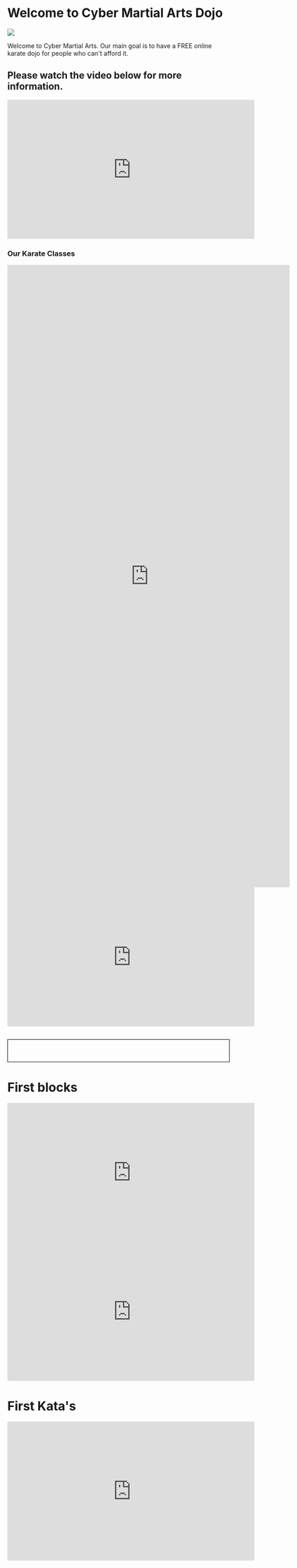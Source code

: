 <body>
<h1> Welcome to Cyber Martial Arts Dojo </h1>
  
  <img src="CyberKarateDojo.PNG">

<p> Welcome to Cyber Martial Arts. Our main goal is to have a <Bold> FREE </Bold> online karate dojo for people who can't afford it. </p>

<h2> Please watch the video below for more information. </h2> 

<iframe width="560" height="315" src="https://www.youtube.com/embed/JidnqqwSkK8" frameborder="0" allow="accelerometer; autoplay; encrypted-media; gyroscope; picture-in-picture" allowfullscreen></iframe>

<!--
<script type="text/javascript" src="//downloads.mailchimp.com/js/signup-forms/popup/unique-methods/embed.js" data-dojo-config="usePlainJson: true, isDebug: false"></script><script type="text/javascript">window.dojoRequire(["mojo/signup-forms/Loader"], function(L) { L.start({"baseUrl":"mc.us7.list-manage.com","uuid":"208c9cc9c169789616ad68872","lid":"2561fe75da","uniqueMethods":true}) })</script>
<script>(function(t,e,s,n){var o,a,c;t.SMCX=t.SMCX||[],e.getElementById(n)||(o=e.getElementsByTagName(s),reateElement(s),c.type="text/javascript",c.async=!0,c.id=n,c.src=["https:"===location.protocol?"https://":"http://","widget.surveymonkey.com/collect/website/js/tRaiETqnLgj758hTBazgdxH9NlI1a7W911VCIbYgCRUIX_2Bkt5hcyBomZhqLmFhhJ.js"].join(""),a.parentNode.insertBefore(c,a))})(window,document,"script","smcx-sdk");</script>
-->

<h3> Our Karate Classes </h3>

<iframe src="https://docs.google.com/forms/d/e/1FAIpQLSfNuQEeVvNqLkIYniCKv20H3jHqI7uXhUxH2l6V5txqk1i2Xw/viewform?embedded=true" width="640" height="1410" frameborder="0" marginheight="0" marginwidth="0">Loading...</iframe>
<iframe width="560" height="315" src="https://www.youtube.com/embed/wGNJDAXyxV4" frameborder="0" allow="accelerometer; autoplay; encrypted-media; gyroscope; picture-in-picture" allowfullscreen></iframe>


<head>
<style>
div#test{ border:#000 1px solid; padding:10px 40px 40px 40px; }
</style>
<script>
var pos = 0, test, test_status, question, choice, choices, chA, chB, chC, correct = 0;
	
var questions = [
    [ "What is the most important thing in a punch?", "Pull back", "Punch", "Stance", "A" ],
	[ "What do you have to do when you pull back?", "Rotate your fist", "Stay low", "Use your hips", "A" ],
	[ "Can you ever be a master at anything?", "Yes", "I do not know", "No", "C", ],
	[ "How often should you practice Karate?", "Once a week", "Everyday", "Twice a week", "B" ]
];
function _(x){
	return document.getElementById(x);
}
function renderQuestion(){
	test = _("test");
	if(pos >= questions.length){
		test.innerHTML = "<h2>You got "+correct+" of "+questions.length+" questions correct</h2>";
		_("test_status").innerHTML = "Test Completed";
		test.innerHTML += "<a href='#'>Re-test</a>";
		test.innerHTML += "<button>Done</button>";
		pos = 0;
		correct = 0;
		return false;
	}
	_("test_status").innerHTML = "Question "+(pos+1)+" of "+questions.length;
	question = questions[pos][0];
	chA = questions[pos][1];
	chB = questions[pos][2];
	chC = questions[pos][3];
	test.innerHTML = "<h3>"+question+"</h3>";
	test.innerHTML += "<input type='radio' name='choices' value='A'> "+chA+"<br>";
	test.innerHTML += "<input type='radio' name='choices' value='B'> "+chB+"<br>";
	test.innerHTML += "<input type='radio' name='choices' value='C'> "+chC+"<br><br>";
	test.innerHTML += "<button onclick='checkAnswer()'>Submit Answer</button>";


}

function checkAnswer(){
	choices = document.getElementsByName("choices");
	for(var i=0; i<choices.length; i++){
		if(choices[i].checked){
			choice = choices[i].value;
		}
	}
	if(choice == questions[pos][4]){
		correct++;
	}
	pos++;
	renderQuestion();
}
window.addEventListener("load", renderQuestion, false);
</script>

<script>
var limit="00:10"
if (document.images){
var parselimit=limit.split(":")
parselimit=parselimit[0]*60+parselimit[1]*1
}
function begintimer(){
	
	</body>
if (!document.images)
return
if (parselimit==1)
window.location="msg.html"
else{ 
parselimit-=1
curmin=Math.floor(parselimit/60)
cursec=parselimit%60
if (curmin!=0)
curtime=curmin+" minutes and "+cursec+" seconds left"
else
curtime=cursec+" seconds left"
window.status=curtime
setTimeout("begintimer()",1000)
}
}
if(test_status==4){

<canvas id="canvas"></canvas>
<audio preload="true" id="collide">
	<source src="https://dl.dropbox.com/u/26141789/canvas/pingpong/Metal%20Cling%20-%20Hit.mp3" />
	<source src="https://dl.dropbox.com/u/26141789/canvas/pingpong/Metal%20Cling%20-%20Hit.wav" />
</audio>
	body {padding: 0; margin: 0; overflow: hidden;}
	// RequestAnimFrame: a browser API for getting smooth animations
window.requestAnimFrame = (function(){
	return  window.requestAnimationFrame       || 
		window.webkitRequestAnimationFrame || 
		window.mozRequestAnimationFrame    || 
		window.oRequestAnimationFrame      || 
		window.msRequestAnimationFrame     ||  
		function( callback ){
			return window.setTimeout(callback, 1000 / 60);
		};
})();

window.cancelRequestAnimFrame = ( function() {
	return window.cancelAnimationFrame          ||
		window.webkitCancelRequestAnimationFrame    ||
		window.mozCancelRequestAnimationFrame       ||
		window.oCancelRequestAnimationFrame     ||
		window.msCancelRequestAnimationFrame        ||
		clearTimeout
} )();


// Initialize canvas and required variables
var canvas = document.getElementById("canvas"),
		ctx = canvas.getContext("2d"), // Create canvas context
		W = window.innerWidth, // Window's width
		H = window.innerHeight, // Window's height
		particles = [], // Array containing particles
		ball = {}, // Ball object
		paddles = [2], // Array containing two paddles
		mouse = {}, // Mouse object to store it's current position
		points = 0, // Varialbe to store points
		fps = 60, // Max FPS (frames per second)
		particlesCount = 20, // Number of sparks when ball strikes the paddle
		flag = 0, // Flag variable which is changed on collision
		particlePos = {}, // Object to contain the position of collision 
		multipler = 1, // Varialbe to control the direction of sparks
		startBtn = {}, // Start button object
		restartBtn = {}, // Restart button object
		over = 0, // flag varialbe, cahnged when the game is over
		init, // variable to initialize animation
		paddleHit;

// Add mousemove and mousedown events to the canvas
canvas.addEventListener("mousemove", trackPosition, true);
canvas.addEventListener("mousedown", btnClick, true);

// Initialise the collision sound
collision = document.getElementById("collide");

// Set the canvas's height and width to full screen
canvas.width = W;
canvas.height = H;

// Function to paint canvas
function paintCanvas() {
	ctx.fillStyle = "black";
	ctx.fillRect(0, 0, W, H);
}

// Function for creating paddles
function Paddle(pos) {
	// Height and width
	this.h = 5;
	this.w = 150;
	
	// Paddle's position
	this.x = W/2 - this.w/2;
	this.y = (pos == "top") ? 0 : H - this.h;
	
}

// Push two new paddles into the paddles[] array
paddles.push(new Paddle("bottom"));
paddles.push(new Paddle("top"));

// Ball object
ball = {
	x: 50,
	y: 50, 
	r: 5,
	c: "green",
	vx: 4,
	vy: 8,
	
	// Function for drawing ball on canvas
	draw: function() {
		ctx.beginPath();
		ctx.fillStyle = this.c;
		ctx.arc(this.x, this.y, this.r, 0, Math.PI*2, false);
		ctx.fill();
	}
};


// Start Button object
startBtn = {
	w: 100,
	h: 50,
	x: W/2 - 50,
	y: H/2 - 25,
	
	draw: function() {
		ctx.strokeStyle = "blue";
		ctx.lineWidth = "2";
		ctx.strokeRect(this.x, this.y, this.w, this.h);
		
		ctx.font = "18px Arial, sans-serif";
		ctx.textAlign = "center";
		ctx.textBaseline = "middle";
		ctx.fillStlye = "Green";
		ctx.fillText("Start", W/2, H/2 );
	}
};

// Restart Button object
restartBtn = {
	w: 100,
	h: 50,
	x: W/2 - 50,
	y: H/2 - 50,
	
	draw: function() {
		ctx.strokeStyle = "green";
		ctx.lineWidth = "2";
		ctx.strokeRect(this.x, this.y, this.w, this.h);
		
		ctx.font = "18px Arial, sans-serif";
		ctx.textAlign = "center";
		ctx.textBaseline = "middle";
		ctx.fillStlye = "white";
		ctx.fillText("Restart", W/2, H/2 - 25 );
	}
};

// Function for creating particles object
function createParticles(x, y, m) {
	this.x = x || 0;
	this.y = y || 0;
	
	this.radius = 1.2;
	
	this.vx = -1.5 + Math.random()*3;
	this.vy = m * Math.random()*1.5;
}

// Draw everything on canvas
function draw() {
	paintCanvas();
	for(var i = 0; i < paddles.length; i++) {
		p = paddles[i];
		
		ctx.fillStyle = "green";
		ctx.fillRect(p.x, p.y, p.w, p.h);
	}
	
	ball.draw();
	update();
}

// Function to increase speed after every 5 points
function increaseSpd() {
	if(points % 4 == 0) {
		if(Math.abs(ball.vx) < 15) {
			ball.vx += (ball.vx < 0) ? -1 : 1;
			ball.vy += (ball.vy < 0) ? -2 : 2;
		}
	}
}

// Track the position of mouse cursor
function trackPosition(e) {
	mouse.x = e.pageX;
	mouse.y = e.pageY;
}

// Function to update positions, score and everything.
// Basically, the main game logic is defined here
function update() {
	
	// Update scores
	updateScore(); 
	
	// Move the paddles on mouse move
	if(mouse.x && mouse.y) {
		for(var i = 1; i < paddles.length; i++) {
			p = paddles[i];
			p.x = mouse.x - p.w/2;
		}		
	}
	
	// Move the ball
	ball.x += ball.vx;
	ball.y += ball.vy;
	
	// Collision with paddles
	p1 = paddles[1];
	p2 = paddles[2];
	
	// If the ball strikes with paddles,
	// invert the y-velocity vector of ball,
	// increment the points, play the collision sound,
	// save collision's position so that sparks can be
	// emitted from that position, set the flag variable,
	// and change the multiplier
	if(collides(ball, p1)) {
		collideAction(ball, p1);
	}
	
	
	else if(collides(ball, p2)) {
		collideAction(ball, p2);
	} 
	
	else {
		// Collide with walls, If the ball hits the top/bottom,
		// walls, run gameOver() function
		if(ball.y + ball.r > H) {
			ball.y = H - ball.r;
			gameOver();
		} 
		
		else if(ball.y < 0) {
			ball.y = ball.r;
			gameOver();
		}
		
		// If ball strikes the vertical walls, invert the 
		// x-velocity vector of ball
		if(ball.x + ball.r > W) {
			ball.vx = -ball.vx;
			ball.x = W - ball.r;
		}
		
		else if(ball.x -ball.r < 0) {
			ball.vx = -ball.vx;
			ball.x = ball.r;
		}
	}
	
	
	
	// If flag is set, push the particles
	if(flag == 1) { 
		for(var k = 0; k < particlesCount; k++) {
			particles.push(new createParticles(particlePos.x, particlePos.y, multiplier));
		}
	}	
	
	// Emit particles/sparks
	emitParticles();
	
	// reset flag
	flag = 0;
}

//Function to check collision between ball and one of
//the paddles
function collides(b, p) {
	if(b.x + ball.r >= p.x && b.x - ball.r <=p.x + p.w) {
		if(b.y >= (p.y - p.h) && p.y > 0){
			paddleHit = 1;
			return true;
		}
		
		else if(b.y <= p.h && p.y == 0) {
			paddleHit = 2;
			return true;
		}
		
		else return false;
	}
}

//Do this when collides == true
function collideAction(ball, p) {
	ball.vy = -ball.vy;
	
	if(paddleHit == 1) {
		ball.y = p.y - p.h;
		particlePos.y = ball.y + ball.r;
		multiplier = -1;	
	}
	
	else if(paddleHit == 2) {
		ball.y = p.h + ball.r;
		particlePos.y = ball.y - ball.r;
		multiplier = 1;	
	}
	
	points++;
	increaseSpd();
	
	if(collision) {
		if(points > 0) 
			collision.pause();
		
		collision.currentTime = 0;
		collision.play();
	}
	
	particlePos.x = ball.x;
	flag = 1;
}

// Function for emitting particles
function emitParticles() { 
	for(var j = 0; j < particles.length; j++) {
		par = particles[j];
		
		ctx.beginPath(); 
		ctx.fillStyle = "white";
		if (par.radius > 0) {
			ctx.arc(par.x, par.y, par.radius, 0, Math.PI*2, false);
		}
		ctx.fill();	 
		
		par.x += par.vx; 
		par.y += par.vy; 
		
		// Reduce radius so that the particles die after a few seconds
		par.radius = Math.max(par.radius - 0.05, 0.0); 
		
	} 
}

// Function for updating score
function updateScore() {
	ctx.fillStlye = "white";
	ctx.font = "16px Arial, sans-serif";
	ctx.textAlign = "left";
	ctx.textBaseline = "top";
	ctx.fillText("Score: " + points, 20, 20 );
}

// Function to run when the game overs
function gameOver() {
	ctx.fillStlye = "white";
	ctx.font = "20px Arial, sans-serif";
	ctx.textAlign = "center";
	ctx.textBaseline = "middle";
	ctx.fillText("Game Over - You scored "+points+" points!", W/2, H/2 + 25 );
	
	// Stop the Animation
	cancelRequestAnimFrame(init);
	
	// Set the over flag
	over = 1;
	
	// Show the restart button
	restartBtn.draw();
}

// Function for running the whole animation
function animloop() {
	init = requestAnimFrame(animloop);
	draw();
}

// Function to execute at startup
function startScreen() {
	draw();
	startBtn.draw();
}

// On button click (Restart and start)
function btnClick(e) {
	
	// Variables for storing mouse position on click
	var mx = e.pageX,
			my = e.pageY;
	
	// Click start button
	if(mx >= startBtn.x && mx <= startBtn.x + startBtn.w) {
		animloop();
		
		// Delete the start button after clicking it
		startBtn = {};
	}
	
	// If the game is over, and the restart button is clicked
	if(over == 1) {
		if(mx >= restartBtn.x && mx <= restartBtn.x + restartBtn.w) {
			ball.x = 20;
			ball.y = 20;
			points = 0;
			ball.vx = 4;
			ball.vy = 8;
			animloop();
			
			over = 0;
		}
	}
}

// Show the start screen
startScreen();
}
</script>
</head>
<body onLoad="begintimer()">
<h2 id="test_status"></h2>
<div id="test"></div>
</body>

<h1> First blocks </h1>

<iframe width="560" height="315" src="https://www.youtube.com/embed/lJbs2qQesis" frameborder="0" allow="accelerometer; autoplay; encrypted-media; gyroscope; picture-in-picture" allowfullscreen></iframe>

<iframe width="560" height="315" src="https://www.youtube.com/embed/c8fKFH9OIVY" frameborder="0" allow="accelerometer; autoplay; encrypted-media; gyroscope; picture-in-picture" allowfullscreen></iframe>

<h1> First Kata's </h1>

<iframe width="560" height="315" src="https://www.youtube.com/embed/qp5OZdanz90" frameborder="0" allow="accelerometer; autoplay; encrypted-media; gyroscope; picture-in-picture" allowfullscreen></iframe>
  
  
  
    

